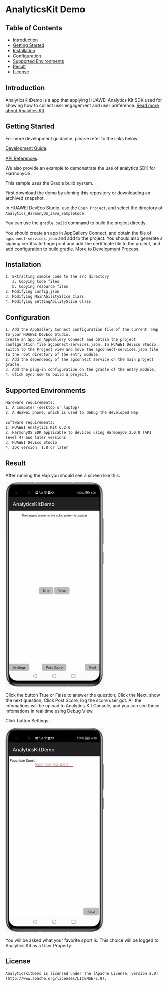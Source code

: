 # AnalyticsKit Demo


## Table of Contents

* [Introduction](#introduction)
* [Getting Started](#getting-started)
* [Installation](#installation)
* [Configuration ](#configuration )
* [Supported Environments](#supported-environments)
* [Result](#result)
* [License](#license)


## Introduction
AnalyticsKitDemo is a app that applying HUAWEI Analytics Kit SDK used for showing how to collect user engagement and user preference.
[Read more about Analytics Kit](https://developer.huawei.com/consumer/en/doc/development/HMSCore-Guides/introduction-0000001050745149).

## Getting Started

For more development guidance, please refer to the links below:

[Development Guide](https://developer.huawei.com/consumer/en/doc/development/HMSCore-Guides/introduction-0000001050745149).

[API References](https://developer.huawei.com/consumer/en/doc/development/HMSCore-References/overview-0000001077819400).

We also provide an example to demonstrate the use of analytics SDK for HarmonyOS.

This sample uses the Gradle build system.

First download the demo by cloning this repository or downloading an archived snapshot.

In HUAWEI DevEco Studio, use the `Open Project`, and select the directory of `Analytics_HarmonyOS_Java_SampleCode`.

You can use the `gradle build` command to build the project directly.

You should create an app in AppGallery Connect, and obtain the file of `agconnect-services.json` and add to the project. You should also generate a signing certificate fingerprint and add the certificate file to the project, and add configuration to build.gradle. More to [Development Process](https://developer.huawei.com/consumer/en/doc/development/HMSCore-Guides/introduction-0000001050745149).


## Installation
    1. Extracting sample code to the src directory
       a. Copying Code files
       b. Copying resource files
    2. Modifying config.json
    3. Modifying MainAbilitySlice Class
    4. Modifying SettingAbilitySlice Class

## Configuration
    1. Add the AppGallery Connect configuration file of the current `Hap` to your HUAWEI DevEco Studio.
    Create an app in AppGallery Connect and obtain the project configuration file agconnect-services.json. In HUAWEI DevEco Studio, switch to the Project view and move the agconnect-services.json file to the root directory of the entry module.
    2. Add the dependency of the agconnect service on the main project gradle.
    3. Add the plug-in configuration on the gradle of the entry module.
    4. Click Sync now to build a project.

## Supported Environments
    Hardware requirements:
    1. A computer (desktop or laptop)
    2. A Huawei phone, which is used to debug the developed Hap

    Software requirements:
    1. HUAWEI Analytics Kit 6.2.0
    2. HarmonyOS SDK applicable to devices using HarmonyOS 2.0.0 (API level 4) and later versions
    3. HUAWEI DevEco Studio
    4. JDK version: 1.8 or later

## Result
After running the Hap you should see a screen like this:

<img src="./images/screen_0.PNG" height="650" width="313" style="max-width:100%;">

Click the button True or False to answer the question; Click the Next, show the next question; Click Post Score, log the score user got. All the infomations will be upload to Analytics Kit Console, and you can see these infomations in real time using Debug View.

Click button Settings:

<img src="./images/screen_1.PNG" height="650" width="313" style="max-width:100%;">

You will be asked what your favorite sport is. This choice will be logged to Analytics Kit as a User Property.


##  License
    AnalyticsKitDemo is licensed under the [Apache License, version 2.0](http://www.apache.org/licenses/LICENSE-2.0).
